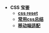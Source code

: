 * **CSS 宝鉴**
  * [**css reset**](/css/README)
  * [**常用css总结**](/css/normal)
  * [**移动端适配**](/css/mobile)